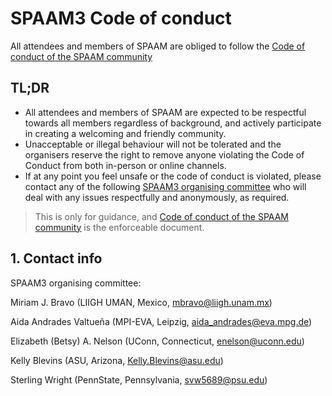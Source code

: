 # SPAAM3 Code of conduct

All attendees and members of SPAAM are obliged to follow the [Code of conduct of the SPAAM community](/code_of_conduct.md)

## TL;DR

* All attendees and members of SPAAM are expected to be respectful towards all members regardless of background, and actively participate in creating a welcoming and friendly community. 
* Unacceptable or illegal behaviour will not be tolerated and the organisers reserve the right to remove anyone violating the Code of Conduct from both in-person or online channels.
* If at any point you feel unsafe or the code of conduct is violated, please contact any of the following [SPAAM3 organising committee](#1-contact-info) who will deal with any issues respectfully and anonymously, as required.

> This is only for guidance, and [Code of conduct of the SPAAM community](/code_of_conduct.md) is the enforceable document.

## 1. Contact info

SPAAM3 organising committee: 

Miriam J. Bravo (LIIGH UMAN, Mexico, mbravo@liigh.unam.mx)

Aida Andrades Valtueña (MPI-EVA, Leipzig, aida_andrades@eva.mpg.de)

Elizabeth (Betsy) A. Nelson (UConn, Connecticut, enelson@uconn.edu)

Kelly Blevins (ASU, Arizona, Kelly.Blevins@asu.edu)

Sterling Wright (PennState, Pennsylvania, svw5689@psu.edu)
